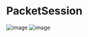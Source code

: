 # PacketSession

![image](https://user-images.githubusercontent.com/68372094/158770489-c5014a22-abb6-4285-8606-e38efd047592.png)
![image](https://user-images.githubusercontent.com/68372094/163186488-e15b7f25-c53b-4010-a4d1-551d57f68469.png)

